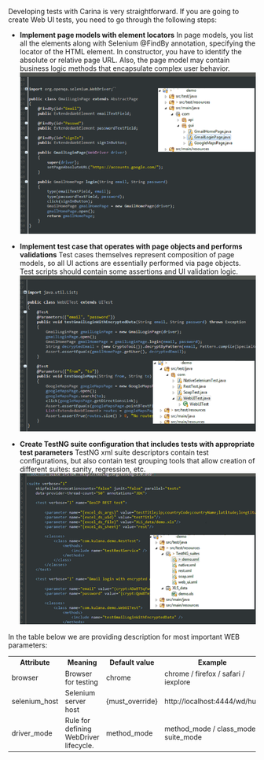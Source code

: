 Developing tests with Carina is very straightforward. If you are going to create Web UI tests, you need to go through the following steps:

* **Implement page models with element locators**
In page models, you list all the elements along with Selenium @FindBy annotation, specifying the locator of the HTML element. In constructor, you have to identify the absolute or relative page URL. Also, the page model may contain business logic methods that encapsulate complex user behavior.
![Page object](../img/ti-page-object.png)

* **Implement test case that operates with page objects and performs validations**
Test cases themselves represent composition of page models, so all UI actions are essentially performed via page objects. Test scripts should contain some assertions and UI validation logic.
![Test](../img/ti-test.png)

* **Create TestNG suite configuration that includes tests with appropriate test parameters**
TestNG xml suite descriptors contain test configurations, but also contain test grouping tools that allow creation of different suites: sanity, regression, etc.
![Test](../img/ti-config.png)

In the table below we are providing description for most important WEB parameters:
<table>
	<tr>
		<th>Attribute</th>
		<th>Meaning</th>
                <th>Default value</th>
		<th>Example</th>
	</tr>
	<tr>
		<td>browser</td>
		<td>Browser for testing</td>
		<td>chrome</td>
		<td>chrome / firefox / safari / iexplore</td>
	</tr>
	<tr>
		<td>selenium_host</td>
		<td>Selenium server host</td>
		<td>{must_override}</td>
		<td>http://localhost:4444/wd/hub</td>
	</tr>
	<tr>
		<td>driver_mode</td>
		<td>Rule for defining WebDriver lifecycle. </td>
		<td>method_mode</td>
		<td>method_mode / class_mode / suite_mode</td>
	</tr>
</table>
